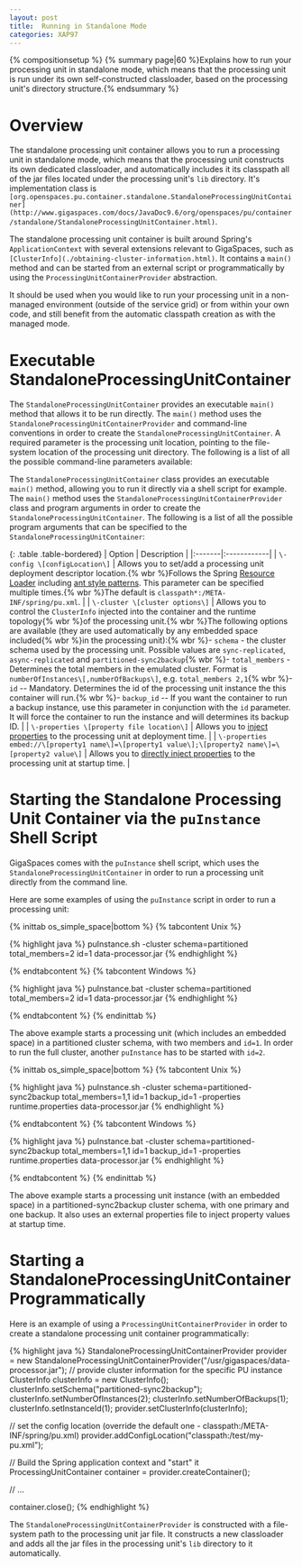 ```yaml
---
layout: post
title:  Running in Standalone Mode
categories: XAP97
---
```


{% compositionsetup %}
{% summary page|60 %}Explains how to run your processing unit in standalone mode, which means that the processing unit is run under its own self-constructed classloader, based on the processing unit's directory  structure.{% endsummary %}

# Overview

The standalone processing unit container allows you to run a processing unit in standalone mode, which means that the processing unit constructs its own dedicated classloader, and automatically includes it its classpath all of the jar files located under the processing unit's `lib` directory.
It's implementation class is `[org.openspaces.pu.container.standalone.StandaloneProcessingUnitContainer](http://www.gigaspaces.com/docs/JavaDoc9.6/org/openspaces/pu/container/standalone/StandaloneProcessingUnitContainer.html)`.

The standalone processing unit container is built around Spring's `ApplicationContext` with several extensions relevant to GigaSpaces, such as `[ClusterInfo](./obtaining-cluster-information.html)`.
It contains a `main()` method and can be started from an external script or programmatically by using the `ProcessingUnitContainerProvider` abstraction.

It should be used when you would like to run your processing unit in a non-managed environment (outside of the service grid) or from within your own code, and still benefit from the automatic classpath creation as with the managed mode.

# Executable StandaloneProcessingUnitContainer

The `StandaloneProcessingUnitContainer` provides an executable `main()` method that allows it to be run directly. The `main()` method uses the `StandaloneProcessingUnitContainerProvider` and command-line conventions in order to create the `StandaloneProcessingUnitContainer`. A required parameter is the processing unit location, pointing to the file-system location of the processing unit directory. The following is a list of all the possible command-line parameters available:

The `StandaloneProcessingUnitContainer` class provides an executable `main()` method, allowing you to run it directly via a shell script for example. The `main()` method uses the `StandaloneProcessingUnitContainerProvider` class and program arguments in order to create the `StandaloneProcessingUnitContainer`. The following is a list of all the possible program arguments that can be specified to the `StandaloneProcessingUnitContainer`:

{: .table .table-bordered}
| Option | Description |
|:-------|:------------|
| `\-config \[configLocation\]` | Allows you to set/add a processing unit deployment descriptor location.{% wbr %}Follows the Spring [Resource Loader](http://static.springframework.org/spring/docs/2.5.x/reference/resources.html#resources-resourceloader) including [ant style patterns](http://static.springframework.org/spring/docs/2.5.x/reference/resources.html#resources-app-ctx-wildcards-in-resource-paths). This parameter can be specified multiple times.{% wbr %}The default is `classpath*:/META-INF/spring/pu.xml`. |
| `\-cluster \[cluster options\]` | Allows you to control the `ClusterInfo` injected into the container and the runtime topology{% wbr %}of the processing unit.{% wbr %}The following options are available (they are used automatically by any embedded space included{% wbr %}in the processing unit):{% wbr %}- `schema` - the cluster schema used by the processing unit. Possible values are `sync-replicated`, `async-replicated` and `partitioned-sync2backup`{% wbr %}- `total_members` - Determines the total members in the emulated cluster. Format is `numberOfInstances\[,numberOfBackups\]`, e.g. `total_members 2,1`{% wbr %}- `id` -- Mandatory. Determines the id of the processing unit instance the this container will run.{% wbr %}- `backup_id` -- If you want the container to run a backup instance, use this parameter in conjunction with the `id` parameter. It will force the container to run the instance and will determines its backup ID. |
| `\-properties \[property file location\]` | Allows you to [inject properties](./deployment-properties.html) to the processing unit at deployment time. |
| `\-properties embed://\[property1 name\]=\[property1 value\];\[property2 name\]=\[property2 value\]` | Allows you to [directly inject properties](./deployment-properties.html) to the processing unit at startup time. |

# Starting the Standalone Processing Unit Container via the `puInstance` Shell Script

GigaSpaces comes with the `puInstance` shell script, which uses the `StandaloneProcessingUnitContainer` in order to run a processing unit directly from the command line.

Here are some examples of using the `puInstance` script in order to run a processing unit:

{% inittab os_simple_space|bottom %}
{% tabcontent Unix %}

{% highlight java %}
puInstance.sh -cluster schema=partitioned total_members=2 id=1 data-processor.jar
{% endhighlight %}

{% endtabcontent %}
{% tabcontent Windows %}

{% highlight java %}
puInstance.bat -cluster schema=partitioned total_members=2 id=1 data-processor.jar
{% endhighlight %}

{% endtabcontent %}
{% endinittab %}

The above example starts a processing unit (which includes an embedded space) in a partitioned cluster schema, with two members and `id=1`. In order to run the full cluster, another `puInstance` has to be started with `id=2`.

{% inittab os_simple_space|bottom %}
{% tabcontent Unix %}

{% highlight java %}
puInstance.sh -cluster schema=partitioned-sync2backup total_members=1,1 id=1 backup_id=1
-properties runtime.properties data-processor.jar
{% endhighlight %}

{% endtabcontent %}
{% tabcontent Windows %}

{% highlight java %}
puInstance.bat -cluster schema=partitioned-sync2backup total_members=1,1 id=1 backup_id=1
-properties runtime.properties data-processor.jar
{% endhighlight %}

{% endtabcontent %}
{% endinittab %}

The above example starts a processing unit instance (with an embedded space) in a partitioned-sync2backup cluster schema, with one primary and one backup. It also uses an external properties file to inject property values at startup time.

# Starting a StandaloneProcessingUnitContainer Programmatically

Here is an example of using a `ProcessingUnitContainerProvider` in order to create a standalone processing unit container programmatically:

{% highlight java %}
StandaloneProcessingUnitContainerProvider provider = new StandaloneProcessingUnitContainerProvider("/usr/gigaspaces/data-processor.jar");
// provide cluster information for the specific PU instance
ClusterInfo clusterInfo = new ClusterInfo();
clusterInfo.setSchema("partitioned-sync2backup");
clusterInfo.setNumberOfInstances(2);
clusterInfo.setNumberOfBackups(1);
clusterInfo.setInstanceId(1);
provider.setClusterInfo(clusterInfo);

// set the config location (override the default one - classpath:/META-INF/spring/pu.xml)
provider.addConfigLocation("classpath:/test/my-pu.xml");

// Build the Spring application context and "start" it
ProcessingUnitContainer container = provider.createContainer();

// ...

container.close();
{% endhighlight %}

The `StandaloneProcessingUnitContainerProvider` is constructed with a file-system path to the processing unit jar file. It constructs a new classloader and adds all the jar files in the processing unit's `lib` directory to it automatically.
